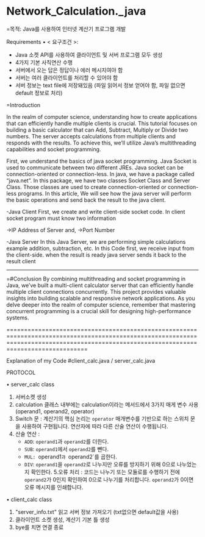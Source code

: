 # Network_Calculation._java


=목적: Java를 사용하여 인터넷 계산기 프로그램 개발

Requirements 
•	< 요구조건 >:
- Java 소켓 API를 사용하여 클라이언트 및 서버 프로그램 모두 생성
-	4가지 기본 사칙연산 수행
-	서버에서 오는 답은 정답이나 에러 메시지여야 함
-	서버는 여러 클라이언트를 처리할 수 있어야 함
-	서버 정보는 text file에 저장돼있음 (파일 읽어서 정보 얻어야 함, 파일 없으면 default 정보로 처리)

=Introduction

In the realm of computer science, understanding how to create applications that can efficiently handle multiple clients is crucial. 
This tutorial focuses on building a basic calculator that can Add, Subtract, Multiply or Divide two numbers. The server accepts
calculations from multiple clients and responds with the results. To achieve this, we’ll utilize Java’s multithreading capabilities and socket programming.

First, we understand the basics of java socket programming. Java Socket is used to communicate between two different JREs. 
Java socket can be connection-oriented or connection-less. In java, we have a package called “java.net”. In this package, 
we have two classes Socket Class and Server Class. Those classes are used to create connection-oriented or connection-less programs.
In this article, We will see how the java server will perform the basic operations and send back the result to the java client.


-Java Client
First, we create and write client-side socket code. In client socket program must know two information

->IP Address of Server and,
->Port Number

-Java Server
In this Java Server, we are performing simple calculations example addition, subtraction, etc. In this Code 
first, we receive input from the client-side. when the result is ready java server sends it back to the result client

-----------------------------------------------------------------------------------------------------------------------------------------------------------------------------------------
=#Conclusion
By combining multithreading and socket programming in Java, we’ve built a multi-client calculator server that 
can efficiently handle multiple client connections concurrently. This project provides valuable insights into building 
scalable and responsive network applications. As you delve deeper into the realm of computer science, remember that
mastering concurrent programming is a crucial skill for designing high-performance systems.



=========================================================================================================================================================================================

Explanation of my Code
#client_calc.java / server_calc.java 

PROTOCOL
 	
•	server_calc class
1. 서버소켓 생성
2. calculation 클래스 내부에는 calculation이라는 메서드에서 3가지 매게 변수 사용 (operand1, operand2, operator)
3. Switch 문 : 계산기의 핵심 논리는 `operator` 매개변수를 기반으로 하는 스위치 문을 사용하여 구현됩니다. 연산자에 따라 다른 산술 연산이 수행됩니다.
4. 산술 연산 : 
   - `ADD`: `operand1`과 `operand2`를 더한다.
   - `SUB`: `operand1`에서 `operand2`를 뺀다.
   - `MUL: `operand1`과 `operand2`를 곱한다.
   - `DIV`: `operand1`을 `operand2`로 나누지만 오류를 방지하기 위해 0으로 나누었는지 확인한다.
5.오류 처리 : 코드는 나누기 또는 모듈로를 수행하기 전에 `operand2`가 0인지 확인하여 0으로 나누기를 처리합니다. `operand2`가 0이면 오류 메시지를 인쇄합니다.

•	client_calc class
1. "server_info.txt" 읽고 서버 정보 가져오기 (txt없으면 default값을 사용)
2. 클라이언트 소켓 생성, 계산기 기본 틀 생성
3. bye를 치면 연결 종료
